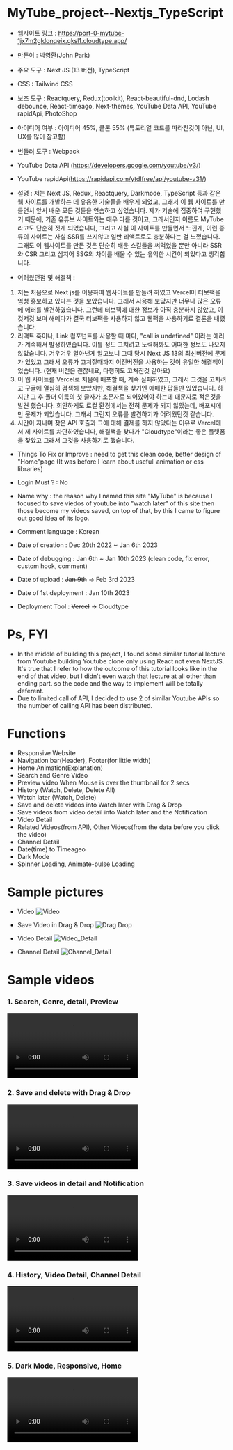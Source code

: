 # MyTube_project--Nextjs_TypeScript
- 웹사이트 링크 : https://port-0-mytube-1jx7m2gldonqeix.gksl1.cloudtype.app/
- 만든이 : 박영환(John Park)
- 주요 도구 : Next JS (13 버전), TypeScript
- CSS : Tailwind CSS
- 보조 도구 : Reactquery, Redux(toolkit), React-beautiful-dnd, Lodash debounce, React-timeago, Next-themes, YouTube Data API, YouTube rapidApi, PhotoShop
- 아이디어 여부 : 아이디어 45%, 클론 55% (튜토리얼 코드를 따라친것이 아닌, UI, UX를 많이 참고함)
- 번들러 도구 : Webpack
- YouTube Data API (https://developers.google.com/youtube/v3/)
- YouTube rapidApi(https://rapidapi.com/ytdlfree/api/youtube-v31/)
- 설명 : 저는 Next JS, Redux, Reactquery, Darkmode, TypeScript 등과 같은 웹 사이트를 개발하는 데 유용한 기술들을 배우게 되었고, 그래서 이 웹 사이트를 만들면서 앞서 배운 모든 것들을 연습하고 싶었습니다.
제가 기술에 집중하여 구현했기 때문에, 기존 유튜브 사이트와는 매우 다를 것이고, 그래서인지 이름도 MyTube라고도 단순히 짓게 되었습니다,
그리고 사실 이 사이트를 만들면서 느낀게, 이런 종류의 사이트는 사실 SSR를 쓰지않고 일반 리액트로도 충분하다는 걸 느꼈습니다.
그래도 이 웹사이트를 만든 것은 단순히 배운 스킬들을 써먹었을 뿐만 아니라 SSR와 CSR 그리고 심지어 SSG의 차이를 배울 수 있는 유익한 시간이 되었다고 생각합니다.

- 어려웠던점 및 해결책 :
1. 저는 처음으로 Next js를 이용하여 웹사이트를 만들려 하였고 Vercel이 터보팩을 엄청 홍보하고 있다는 것을 보았습니다. 그래서 사용해 보았지만 너무나 많은 오류에 에러를 발견하였습니다.
그런데 터보팩에 대한 정보가 아직 충분하지 않았고, 이것저것 보며 해메다가 결국 터보팩을 사용하지 않고 웹팩을 사용하기로 결론을 내렸습니다.
2. 리액트 훅이나, Link 컴포넌트를 사용할 때 마다, "call is undefined" 이라는 에러가 계속해서 발생하였습니다. 이틀 정도 고치려고 노력해봐도 어떠한 정보도 나오지 않았습니다. 겨우겨우 알아낸게 알고보니 그때 당시 Next JS 13의 최신버전에 문제가 있었고 그래서 오류가 고쳐질때까지 이전버전을 사용하는 것이 유일한 해결책이었습니다. (현재 버전은 괜찮네요, 다행히도 고쳐진것 같아요)
3. 이 웹 사이트를 Vercel로 처음에 배포할 때, 계속 실패하였고, 그래서 그것을 고치려고 구글에 열심히 검색해 보았지만, 해결책을 찾기엔 애매한 답들만 있었습니다. 하지만 그 후 폴더 이름의 첫 글자가 소문자로 되어있어야 하는데 대문자로 적은것을 발견 했습니다. 희안하게도 로컬 환경에서는 전혀 문제가 되지 않았는데, 배포시에만 문제가 되었습니다. 그래서 그런지 오류를 발견하기가 어려웠던것 같습니다.
4. 시간이 지나며 잦은 API 호출과 그에 대해 결제를 하지 않았다는 이유로 Vercel에서 제 사이트를 차단하였습니다, 해결책을 찾다가 "Cloudtype"이라는 좋은 플랫폼을 찾았고 그래서 그것을 사용하기로 했습니다.

- Things To Fix or Improve : need to get this clean code, better design of "Home"page (It was before I learn about usefull animation or css libraries)
- Login Must ? : No
- Name why : the reason why I named this site "MyTube" is because I focused to save viedos of youtube into "watch later" of this site then those become my videos saved, on top of that, by this I came to figure out good idea of its logo.

- Comment language : Korean
- Date of creation : Dec 20th 2022 ~ Jan 6th 2023
- Date of debugging : Jan 6th ~ Jan 10th 2023 (clean code, fix error, custom hook, comment)
- Date of upload : <strike>Jan 9th</strike> -> Feb 3rd 2023
- Date of 1st deployment : Jan 10th 2023
- Deployment Tool : <strike>Vercel</strike> -> Cloudtype

# Ps, FYI
- In the middle of building this project, I found some similar tutorial lecture from Youtube building Youtube clone only using React not even NextJS.
It's true that I refer to how the outcome of this tutorial looks like in the end of that video,
but I didn't even watch that lecture at all other than ending part. so the code and the way to implement will be totally deferent.
- Due to limited call of API, I decided to use 2 of similar Youtube APIs so the number of calling API has been distributed.

# Functions
- Responsive Website
- Navigation bar(Header), Footer(for little width)
- Home Animation(Explanation)
- Search and Genre Video
- Preview video When Mouse is over the thumbnail for 2 secs
- History (Watch, Delete, Delete All)
- Watch later (Watch, Delete)
- Save and delete videos into Watch later with Drag & Drop
- Save videos from video detail into Watch later and the Notification
- Video Detail
- Related Videos(from API), Other Videos(from the data before you click the video)
- Channel Detail
- Date(time) to Timeageo
- Dark Mode
- Spinner Loading, Animate-pulse Loading

# Sample pictures

- Video
![Video](https://user-images.githubusercontent.com/106279616/211402776-a675d6b3-8554-456e-862b-cc34736cedd4.png)

- Save Video in Drag & Drop
![Drag Drop](https://user-images.githubusercontent.com/106279616/211402791-629cc471-f6f6-4f1f-bd8b-f3ff08eb8d8e.png)

- Video Detail
![Video_Detail](https://user-images.githubusercontent.com/106279616/211402796-834f0282-800e-40c9-8ec9-ac5211d840a6.png)

- Channel Detail
![Channel_Detail](https://user-images.githubusercontent.com/106279616/211402817-64ddf0bf-9412-45c2-b5b4-a0364ef313a0.png)


# Sample videos

<h3> 1. Search, Genre, detail, Preview </h3>
<video src="https://user-images.githubusercontent.com/106279616/211602339-52195ac2-f394-4dbc-a580-43dd969bf1d9.mp4"></video>

<h3> 2. Save and delete with Drag & Drop </h3>
<video src="https://user-images.githubusercontent.com/106279616/211602667-b20aa794-0bc1-4716-83e5-b3196ba941a0.mp4"></video>

<h3> 3. Save videos in detail and Notification </h3>
<video src="https://user-images.githubusercontent.com/106279616/211602900-b0603fec-c099-46d5-aa20-95e25a484ee4.mp4"></video>

<h3> 4. History, Video Detail, Channel Detail </h3>
<video src="https://user-images.githubusercontent.com/106279616/211603068-a73f4560-e8c5-4447-8494-607ec6fa323a.mp4"></video>

<h3> 5. Dark Mode, Responsive, Home </h3>
<video src="https://user-images.githubusercontent.com/106279616/211603120-7519249f-aa55-4e89-99c3-9bb1067c14d5.mp4"></video>

